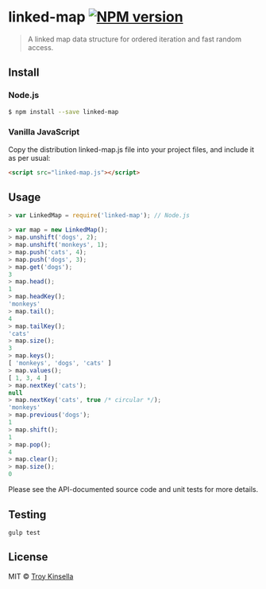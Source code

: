 # linked-map [![NPM version][npm-image]][npm-url]
> A linked map data structure for ordered iteration and fast random access.


## Install

### Node.js

```sh
$ npm install --save linked-map
```

### Vanilla JavaScript

Copy the distribution linked-map.js file into your project files, and include it as per usual:
```html
<script src="linked-map.js"></script>
```

## Usage

```js
> var LinkedMap = require('linked-map'); // Node.js

> var map = new LinkedMap();
> map.unshift('dogs', 2);
> map.unshift('monkeys', 1);
> map.push('cats', 4);
> map.push('dogs', 3);
> map.get('dogs');
3
> map.head();
1
> map.headKey();
'monkeys'
> map.tail();
4
> map.tailKey();
'cats'
> map.size();
3
> map.keys();
[ 'monkeys', 'dogs', 'cats' ]
> map.values();
[ 1, 3, 4 ]
> map.nextKey('cats');
null
> map.nextKey('cats', true /* circular */);
'monkeys'
> map.previous('dogs');
1
> map.shift();
1
> map.pop();
4
> map.clear();
> map.size();
0
```

Please see the API-documented source code and unit tests for more details.

## Testing
```
gulp test
```

## License

MIT © [Troy Kinsella]()

[npm-image]: https://badge.fury.io/js/linked-map.svg
[npm-url]: https://npmjs.org/package/linked-map
